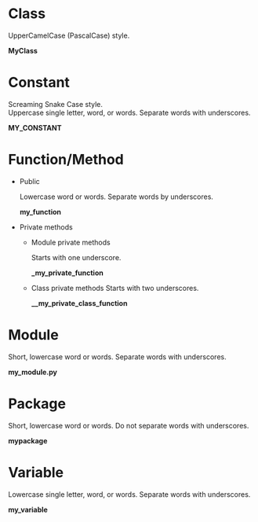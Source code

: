 # Class

UpperCamelCase (PascalCase) style.

**MyClass**

# Constant

Screaming Snake Case style.  
Uppercase single letter, word, or words. Separate words with underscores.

**MY_CONSTANT**

# Function/Method

* Public

  Lowercase word or words. Separate words by underscores.

  **my_function**

* Private methods

  * Module private methods

    Starts with one underscore.

    **_my_private_function**

  * Class private methods
    Starts with two underscores.  

    **__my_private_class_function**

# Module

Short, lowercase word or words. Separate words with underscores.

**my_module.py**

# Package

Short, lowercase word or words. Do not separate words with underscores.

**mypackage**

# Variable

Lowercase single letter, word, or words. Separate words with underscores.

**my_variable**
